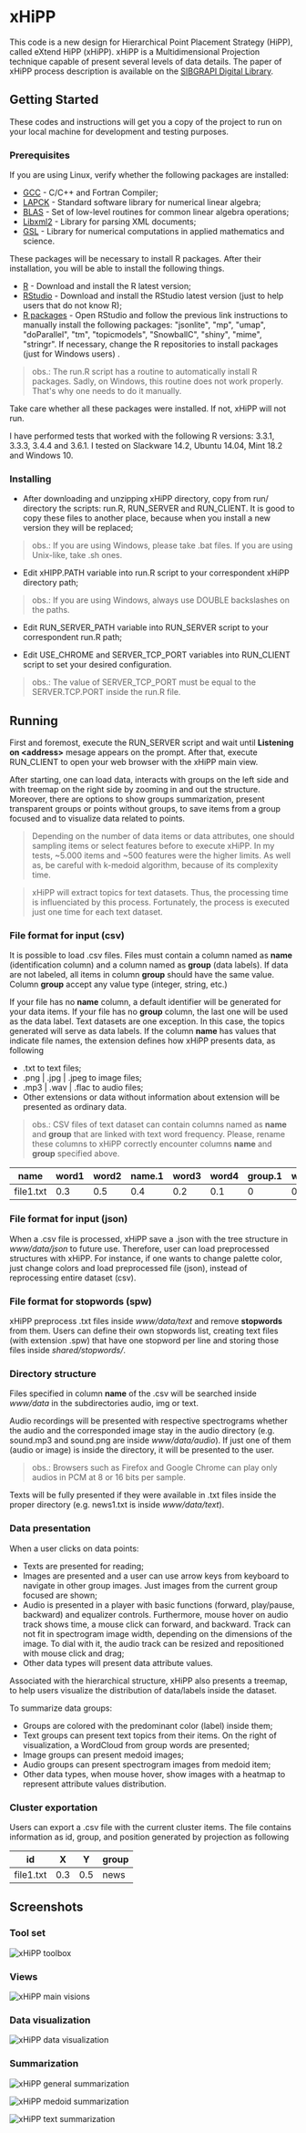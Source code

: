 # xHiPP

This code is a new design for Hierarchical Point Placement Strategy (HiPP), called
eXtend HiPP (xHiPP). xHiPP is a Multidimensional Projection technique capable of present several levels
of data details. The paper of xHiPP process description is available on the [SIBGRAPI Digital Library](http://urlib.net/8JMKD3MGPAW/3RPBD6H).

## Getting Started

These codes and instructions will get you a copy of the project to run on your local machine for development and testing purposes.

### Prerequisites

If you are using Linux, verify whether the following packages are installed:

* [GCC](https://gcc.gnu.org/) -  C/C++ and Fortran Compiler;
* [LAPCK](http://www.netlib.org/lapack/) - Standard software library for numerical linear algebra;
* [BLAS](http://www.netlib.org/blas/) - Set of low-level routines for common linear algebra operations;
* [Libxml2](http://xmlsoft.org/) - Library for parsing XML documents;
* [GSL](https://www.gnu.org/software/gsl/) - Library for numerical computations in applied mathematics and science.

These packages will be necessary to install R packages. After their installation, you will be able to install the following things.

* [R](https://www.r-project.org/) - Download and install the R latest version;
* [RStudio](https://www.rstudio.com/products/rstudio/download/) - Download and install the RStudio latest version (just to help users that do not know R);
* [R packages](https://www.r-bloggers.com/installing-r-packages/) - Open RStudio and follow the previous link instructions to manually install the following packages:  "jsonlite", "mp", "umap", "doParallel", "tm", "topicmodels", "SnowballC", "shiny", "mime", "stringr". If necessary, change the R repositories to install packages (just for Windows users) .

> obs.: The run.R script has a routine to automatically install R packages. Sadly, on Windows, this routine does not 
work properly. That's why one needs to do it manually.


Take care whether all these packages were installed. If not, xHiPP will not run.

I have performed tests that worked with the following R versions: 3.3.1, 3.3.3, 3.4.4 and 3.6.1. I tested on Slackware 14.2, Ubuntu 14.04, Mint 18.2 and Windows 10.

### Installing

* After downloading and unzipping xHiPP directory, copy from run/ directory the scripts: run.R, 
RUN_SERVER and RUN_CLIENT. It is good to copy these files to another place, because when you install a new version they will be replaced; 

> obs.: If you are using Windows, please take .bat files. If you are using Unix-like, take .sh ones.

* Edit xHIPP.PATH variable into run.R script to your correspondent xHiPP directory path;

> obs.: If you are using Windows, always use DOUBLE backslashes on the paths. 

* Edit RUN_SERVER_PATH variable into RUN_SERVER script to your correspondent run.R path; 

* Edit USE_CHROME and SERVER_TCP_PORT variables into RUN_CLIENT script to set your desired configuration. 

> obs.: The value of SERVER_TCP_PORT must be equal to the SERVER.TCP.PORT inside the run.R file.

## Running

First and foremost, execute the RUN_SERVER script and wait until **Listening on \<address\>** mesage appears on the prompt. After that, execute RUN_CLIENT to open your web browser with the xHiPP main view.

After starting, one can load data, interacts with groups on the left side and with treemap on the right side by zooming in and out the structure. Moreover, there are options to show groups summarization, present transparent groups or points without groups, to save items from a group focused and to visualize data related to points.

> Depending on the number of data items or data attributes, one should sampling items or select features before to execute xHiPP.
In my tests, ~5.000 items and ~500 features were the higher limits. As well as, be careful with k-medoid algorithm, because of its complexity time. 

> xHiPP will extract topics for text datasets. Thus, the processing time is influenciated by this process. Fortunately, the process is executed just 
one time for each text dataset.

### File format for input (csv)

It is possible to load .csv files. Files must contain a column named as **name** (identification column) and a column named as **group** (data labels). If data are not labeled,
all items in column **group** should have the same value. Column **group** accept any value type (integer, string, etc.)

If your file has no **name** column, a default identifier will be generated for your data items.
If your file has no **group** column, the last one will be used as the data label. Text datasets
are one exception. In this case, the topics generated will serve as data labels.
If the column **name** has values that indicate file names, the extension defines how xHiPP presents data, as following 

* .txt to text files;
* .png | .jpg | .jpeg to image files;
* .mp3 | .wav | .flac to audio files;
* Other extensions or data without information about extension will be presented as ordinary data.

> obs.: CSV files of text dataset can contain columns named as **name** and **group** that are linked with text word 
frequency. Please, rename these columns to xHiPP correctly encounter columns **name** and **group** specified above. 


| name  | word1 | word2 | name.1 | word3 | word4 | group.1 | word5 | group |
| ----- | ----- | ----- | ------ | ----- | ----- | ------- | ----- | ----- |
| file1.txt | 0.3 | 0.5 | 0.4 | 0.2 | 0.1 | 0 | 0 | news |

### File format for input (json)

When a .csv file is processed, xHiPP save a .json with the tree structure in *www/data/json* to future use. Therefore, user can load preprocessed structures with xHiPP.
For instance, if one wants to change palette color, just change colors and load preprocessed file (json), instead of reprocessing entire dataset (csv).

### File format for stopwords (spw)

xHiPP preprocess .txt files inside *www/data/text* and remove **stopwords** from them. 
Users can define their own stopwords list, creating text files  (with extension .spw) that have one stopword per line and storing those files inside *shared/stopwords/*.

### Directory structure

Files specified in column **name** of the .csv will be searched inside *www/data* in the subdirectories audio, img or text. 

Audio recordings will be presented with respective spectrograms whether the audio and the corresponded image stay in the audio directory (e.g. sound.mp3 and sound.png are inside *www/data/audio*). 
If just one of them (audio or image) is inside the directory, it will be presented to the user.

> obs.: Browsers such as Firefox and Google Chrome can play only audios in PCM at 8 or 16 bits per sample.

Texts will be fully presented if they were available in .txt files inside the proper directory (e.g. news1.txt is inside *www/data/text*).

### Data presentation

When a user clicks on data points:

* Texts are presented for reading;
* Images are presented and a user can use arrow keys from keyboard to navigate in other group images. Just images from the current group focused are shown;
* Audio is presented in a player with basic functions (forward, play/pause, backward) and equalizer controls. Furthermore, mouse hover on audio track shows time,
a mouse click can forward, and backward. 
Track can not fit in spectrogram image width, depending on the dimensions of the image.
To dial with it, the audio track can be resized and repositioned with mouse click and drag;
* Other data types will present data attribute values.

Associated with the hierarchical structure, xHiPP also presents a treemap, to help users visualize the distribution of data/labels inside the dataset.

To summarize data groups:

* Groups are colored with the predominant color (label) inside them;
* Text groups can present text topics from their items. On the right of visualization, a WordCloud from group words are presented;
* Image groups can present medoid images;
* Audio groups can present spectrogram images from medoid item;
* Other data types, when mouse hover, show images with a heatmap to represent attribute values distribution.

### Cluster exportation

Users can export a .csv file with the current cluster items. The file contains information as id, group, and position generated by 
projection as following

| id  | X | Y | group |
| ----- | ----- | ----- | ------ |
| file1.txt | 0.3 | 0.5 | news |

## Screenshots

### Tool set

![xHiPP toolbox](img/tools.png)

### Views

![xHiPP main visions](img/visions.png)

### Data visualization

![xHiPP data visualization](img/data.png)

### Summarization

![xHiPP general summarization](img/general.png)

![xHiPP medoid summarization](img/medoids.png)

![xHiPP text summarization](img/text.png)

